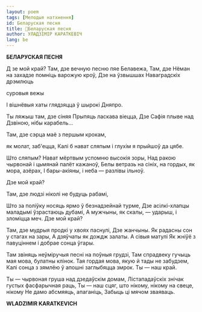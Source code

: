 ```yaml
---
layout: poem
tags: [Мелодыя натхнення]
id: Беларуская песня
title: 🚧Беларуская песня
author: УЛАДЗІМІР КАРАТКЕВІЧ
lang: be
---
```



 
**БЕЛАРУСКАЯ ПЕСНЯ**

Д  зе мой край? Там, дзе вечную песню пяе Белавежа, Там, дзе Нёман на захадзе помніць варожую кроў, Дзе на ўзвышшах Наваградскіх дрэмлюць

суровыя вежы

I вішнёвыя хаты глядзяцца ў шырокі Дняпро.

Ты ляжыш там, дзе сіняя Прыпяць ласкава віецца, Дзе Сафія плыве над Дзвіною, нібы карабель...

Там, дзе сэрца маё з першым крокам,

як молат, заб'ецца, Калі б нават сляпым і глухім я прыйшоў да цябе.

Што сляпым? Нават мёртвым успомню высокія зоры, Над ракою чырвонай і цьмянай палёт кажаноў, Белы ветразь на сініх, на гордых, як мора, азёрах, I бары-акіяны, і неба — разлівы ільноў.

Дзе мой край?

Там, дзе людзі ніколі не будуць рабамі,

Што за поліўку носяць ярмо ў безнадзейнай турме, Дзе асілкі-хлапцы маладымі ўзрастаюць дубамі, А мужчыны, як скалы, — ударыш, і зломіцца меч. Дзе мой край?

Там, дзе мудрыя продкі у хвоях паснулі, Дзе жанчыны. Як радасны сон у стагах на зары, А дзяўчаты як дождж залаты. А сівыя матулі Як жніўё з павуціннем і добрае сонца ўгары.

Там звіняць неўміручыя песні на поўныя грудзі, Там спрадвеку гучыць мая мова, булатны клінок. Тая гордая мова, якую й тады не забудзем, Калі сонца з зямлёю ў апошні заглыбяцца змрок. Ты — наш край.

Ты — чырвоная груша над дзедаўскім домам, Лістападаўскіх знічак густых фасфарычная раць, Ты — наш сцяг, што нікому, нікому на свеце, нікому He дамо абсмяяць, апаганіць, Забыць ці мячом зваяваць.

**WLADZIMIR KARATKEVICH**
